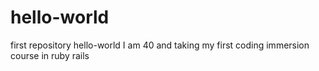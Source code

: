 # hello-world
first repository hello-world
I am 40 and taking my first coding immersion course in ruby rails
